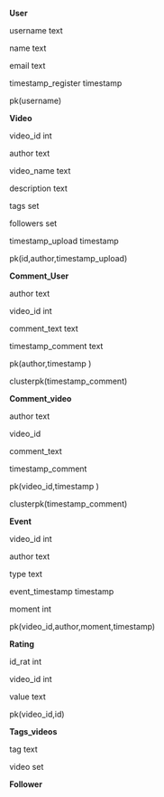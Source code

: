 **User**

username  text

name text

email text

timestamp_register timestamp

pk(username)



**Video**

video_id int

author  text

video_name text

description text

tags  set<text>

followers set<text>

timestamp_upload timestamp 

pk(id,author,timestamp_upload)



**Comment_User**

author text

video_id int

comment_text text	

timestamp_comment text

pk(author,timestamp ) 

clusterpk(timestamp_comment)



**Comment_video**

author text

video_id 

comment_text 

timestamp_comment 

pk(video_id,timestamp  ) 

clusterpk(timestamp_comment)



**Event**

video_id int

author text

type text

event_timestamp timestamp

moment int

pk(video_id,author,moment,timestamp)



**Rating**

id_rat int

video_id int 

value text

pk(video_id,id)



**Tags_videos**

tag text 

video set<int>



**Follower**

